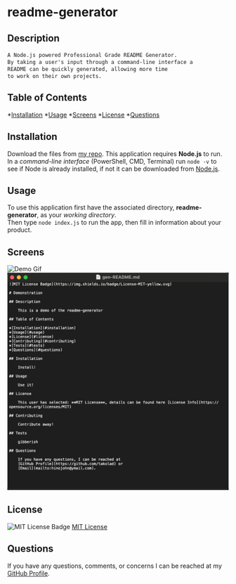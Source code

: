 # readme-generator

## Description
    A Node.js powered Professional Grade README Generator.  
    By taking a user's input through a command-line interface a  
    README can be quickly generated, allowing more time  
    to work on their own projects.

## Table of Contents

*[Installation](#installation)
*[Usage](#usage)
*[Screens](#screens)
*[License](#license)
*[Questions](#questions)

## Installation

Download the files from [my repo](https://github.com/takolad/readme-generator).
This application requires **Node.js** to run.  
In a *command-line interface* (PowerShell, CMD, Terminal) run `node -v` to see if Node is already installed, if not it can be downloaded from [Node.js](https://nodejs.org/en/download/).

## Usage

To use this application first have the associated directory, **readme-generator**, as your *working directory*.  
Then type `node index.js` to run the app, then fill in information about your product.

## Screens

   ![Demo Gif](./assets/demoImg.gif)
   ![Generated-README](./assets/generatedImg.png)

## License

   ![MIT License Badge](https://img.shields.io/badge/License-MIT-yellow.svg)
   [MIT License](https://opensource.org/licenses/MIT)

## Questions

   If you have any questions, comments, or concerns I can be reached at my [GitHub Profile](https://github.com/takolad).